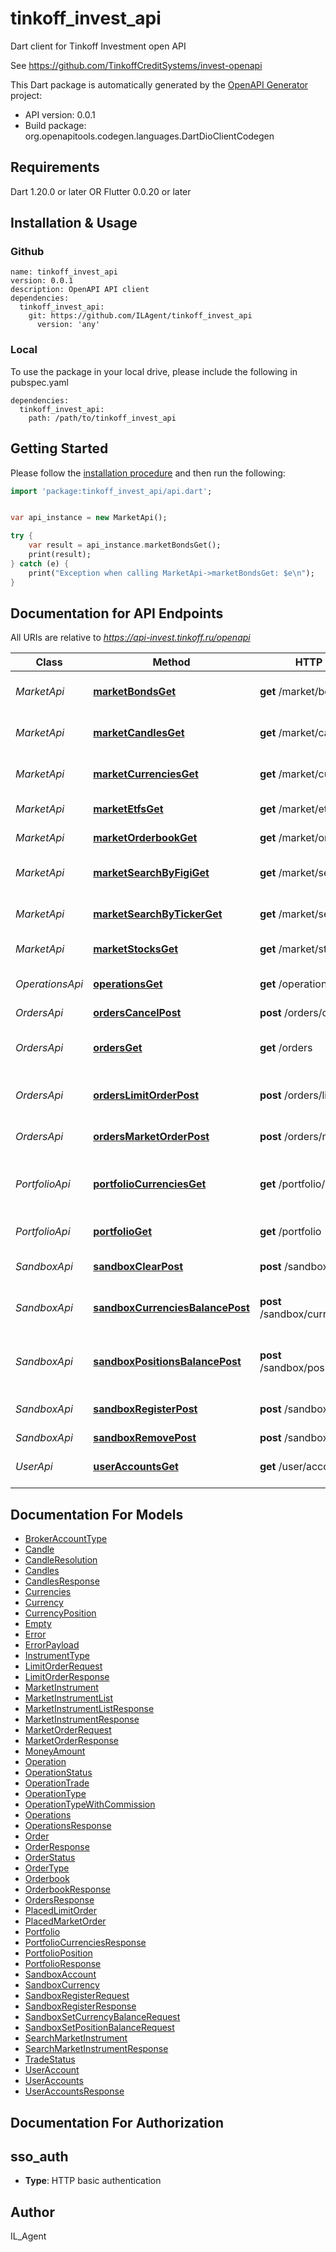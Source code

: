 # tinkoff_invest_api

Dart client for Tinkoff Investment open API 

See https://github.com/TinkoffCreditSystems/invest-openapi

This Dart package is automatically generated by the [OpenAPI Generator](https://openapi-generator.tech) project:

- API version: 0.0.1
- Build package: org.openapitools.codegen.languages.DartDioClientCodegen

## Requirements

Dart 1.20.0 or later OR Flutter 0.0.20 or later

## Installation & Usage

### Github
```
name: tinkoff_invest_api
version: 0.0.1
description: OpenAPI API client
dependencies:
  tinkoff_invest_api:
    git: https://github.com/ILAgent/tinkoff_invest_api
      version: 'any'
```

### Local
To use the package in your local drive, please include the following in pubspec.yaml
```
dependencies:
  tinkoff_invest_api:
    path: /path/to/tinkoff_invest_api
```

## Getting Started

Please follow the [installation procedure](#installation--usage) and then run the following:

```dart
import 'package:tinkoff_invest_api/api.dart';


var api_instance = new MarketApi();

try {
    var result = api_instance.marketBondsGet();
    print(result);
} catch (e) {
    print("Exception when calling MarketApi->marketBondsGet: $e\n");
}

```

## Documentation for API Endpoints

All URIs are relative to *https://api-invest.tinkoff.ru/openapi*

Class | Method | HTTP request | Description
------------ | ------------- | ------------- | -------------
*MarketApi* | [**marketBondsGet**](doc//MarketApi.md#marketbondsget) | **get** /market/bonds | Получение списка облигаций
*MarketApi* | [**marketCandlesGet**](doc//MarketApi.md#marketcandlesget) | **get** /market/candles | Получение исторических свечей по FIGI
*MarketApi* | [**marketCurrenciesGet**](doc//MarketApi.md#marketcurrenciesget) | **get** /market/currencies | Получение списка валютных пар
*MarketApi* | [**marketEtfsGet**](doc//MarketApi.md#marketetfsget) | **get** /market/etfs | Получение списка ETF
*MarketApi* | [**marketOrderbookGet**](doc//MarketApi.md#marketorderbookget) | **get** /market/orderbook | Получение стакана по FIGI
*MarketApi* | [**marketSearchByFigiGet**](doc//MarketApi.md#marketsearchbyfigiget) | **get** /market/search/by-figi | Получение инструмента по FIGI
*MarketApi* | [**marketSearchByTickerGet**](doc//MarketApi.md#marketsearchbytickerget) | **get** /market/search/by-ticker | Получение инструмента по тикеру
*MarketApi* | [**marketStocksGet**](doc//MarketApi.md#marketstocksget) | **get** /market/stocks | Получение списка акций
*OperationsApi* | [**operationsGet**](doc//OperationsApi.md#operationsget) | **get** /operations | Получение списка операций
*OrdersApi* | [**ordersCancelPost**](doc//OrdersApi.md#orderscancelpost) | **post** /orders/cancel | Отмена заявки
*OrdersApi* | [**ordersGet**](doc//OrdersApi.md#ordersget) | **get** /orders | Получение списка активных заявок
*OrdersApi* | [**ordersLimitOrderPost**](doc//OrdersApi.md#orderslimitorderpost) | **post** /orders/limit-order | Создание лимитной заявки
*OrdersApi* | [**ordersMarketOrderPost**](doc//OrdersApi.md#ordersmarketorderpost) | **post** /orders/market-order | Создание рыночной заявки
*PortfolioApi* | [**portfolioCurrenciesGet**](doc//PortfolioApi.md#portfoliocurrenciesget) | **get** /portfolio/currencies | Получение валютных активов клиента
*PortfolioApi* | [**portfolioGet**](doc//PortfolioApi.md#portfolioget) | **get** /portfolio | Получение портфеля клиента
*SandboxApi* | [**sandboxClearPost**](doc//SandboxApi.md#sandboxclearpost) | **post** /sandbox/clear | Удаление всех позиций
*SandboxApi* | [**sandboxCurrenciesBalancePost**](doc//SandboxApi.md#sandboxcurrenciesbalancepost) | **post** /sandbox/currencies/balance | Выставление баланса по валютным позициям
*SandboxApi* | [**sandboxPositionsBalancePost**](doc//SandboxApi.md#sandboxpositionsbalancepost) | **post** /sandbox/positions/balance | Выставление баланса по инструментным позициям
*SandboxApi* | [**sandboxRegisterPost**](doc//SandboxApi.md#sandboxregisterpost) | **post** /sandbox/register | Регистрация клиента в sandbox
*SandboxApi* | [**sandboxRemovePost**](doc//SandboxApi.md#sandboxremovepost) | **post** /sandbox/remove | Удаление счета
*UserApi* | [**userAccountsGet**](doc//UserApi.md#useraccountsget) | **get** /user/accounts | Получение брокерских счетов клиента


## Documentation For Models

 - [BrokerAccountType](doc//BrokerAccountType.md)
 - [Candle](doc//Candle.md)
 - [CandleResolution](doc//CandleResolution.md)
 - [Candles](doc//Candles.md)
 - [CandlesResponse](doc//CandlesResponse.md)
 - [Currencies](doc//Currencies.md)
 - [Currency](doc//Currency.md)
 - [CurrencyPosition](doc//CurrencyPosition.md)
 - [Empty](doc//Empty.md)
 - [Error](doc//Error.md)
 - [ErrorPayload](doc//ErrorPayload.md)
 - [InstrumentType](doc//InstrumentType.md)
 - [LimitOrderRequest](doc//LimitOrderRequest.md)
 - [LimitOrderResponse](doc//LimitOrderResponse.md)
 - [MarketInstrument](doc//MarketInstrument.md)
 - [MarketInstrumentList](doc//MarketInstrumentList.md)
 - [MarketInstrumentListResponse](doc//MarketInstrumentListResponse.md)
 - [MarketInstrumentResponse](doc//MarketInstrumentResponse.md)
 - [MarketOrderRequest](doc//MarketOrderRequest.md)
 - [MarketOrderResponse](doc//MarketOrderResponse.md)
 - [MoneyAmount](doc//MoneyAmount.md)
 - [Operation](doc//Operation.md)
 - [OperationStatus](doc//OperationStatus.md)
 - [OperationTrade](doc//OperationTrade.md)
 - [OperationType](doc//OperationType.md)
 - [OperationTypeWithCommission](doc//OperationTypeWithCommission.md)
 - [Operations](doc//Operations.md)
 - [OperationsResponse](doc//OperationsResponse.md)
 - [Order](doc//Order.md)
 - [OrderResponse](doc//OrderResponse.md)
 - [OrderStatus](doc//OrderStatus.md)
 - [OrderType](doc//OrderType.md)
 - [Orderbook](doc//Orderbook.md)
 - [OrderbookResponse](doc//OrderbookResponse.md)
 - [OrdersResponse](doc//OrdersResponse.md)
 - [PlacedLimitOrder](doc//PlacedLimitOrder.md)
 - [PlacedMarketOrder](doc//PlacedMarketOrder.md)
 - [Portfolio](doc//Portfolio.md)
 - [PortfolioCurrenciesResponse](doc//PortfolioCurrenciesResponse.md)
 - [PortfolioPosition](doc//PortfolioPosition.md)
 - [PortfolioResponse](doc//PortfolioResponse.md)
 - [SandboxAccount](doc//SandboxAccount.md)
 - [SandboxCurrency](doc//SandboxCurrency.md)
 - [SandboxRegisterRequest](doc//SandboxRegisterRequest.md)
 - [SandboxRegisterResponse](doc//SandboxRegisterResponse.md)
 - [SandboxSetCurrencyBalanceRequest](doc//SandboxSetCurrencyBalanceRequest.md)
 - [SandboxSetPositionBalanceRequest](doc//SandboxSetPositionBalanceRequest.md)
 - [SearchMarketInstrument](doc//SearchMarketInstrument.md)
 - [SearchMarketInstrumentResponse](doc//SearchMarketInstrumentResponse.md)
 - [TradeStatus](doc//TradeStatus.md)
 - [UserAccount](doc//UserAccount.md)
 - [UserAccounts](doc//UserAccounts.md)
 - [UserAccountsResponse](doc//UserAccountsResponse.md)


## Documentation For Authorization


## sso_auth

- **Type**: HTTP basic authentication


## Author

IL_Agent


